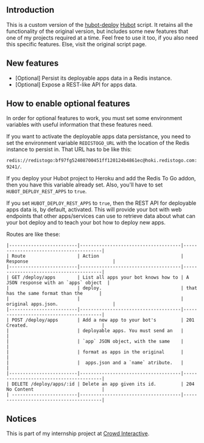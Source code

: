 ## Introduction

This is a custom version of the [hubot-deploy](https://github.com/atmos/hubot-deploy) [Hubot](https://hubot.github.com) script. It retains all the functionality of the original version, but includes some new features that one of my projects required at a time. Feel free to use it too, if you also need this specific features. Else, visit the original script page.

## New features

* [Optional] Persist its deployable apps data in a Redis instance.
* [Optional] Expose a REST-like API for apps data.

## How to enable optional features

In order for optional features to work, you must set some environment variables with useful information that these features need.

If you want to activate the deployable apps data persistance, you need to set the environment variable `REDISTOGO_URL` with the location of the Redis instance to persist in. That URL has to be like this:

`redis://redistogo:bf97fg52408700451ff120124b4861ec@hoki.redistogo.com:9241/`.

If you deploy your Hubot project to Heroku and add the Redis To Go addon, then you have this variable already set. Also, you'll have to set `HUBOT_DEPLOY_REST_APPS` to `true`.

If you set `HUBOT_DEPLOY_REST_APPS` to `true`, then the REST API for deployable apps data is, by default, activated. This will provide your bot with web endpoints that other apps/services can use to retrieve data about what can your bot deploy and to teach your bot how to deploy new apps.

Routes are like these:

    |-------------------------|-------------------------------------|----------------------------------------|
    | Route                   | Action                              | Response                               |
    |-------------------------|-------------------------------------|----------------------------------------|
    | GET /deploy/apps        | List all apps your bot knows how to | A JSON response with an `apps` object  |
    |                         | deploy.                             | that has the same format than the      |
    |                         |                                     | original apps.json.                    | 
    |-------------------------|-------------------------------------|----------------------------------------|
    | POST /deploy/apps       | Add a new app to your bot's         | 201 Created.                           | 
    |                         | deployable apps. You must send an   |                                        |
    |                         | `app` JSON object, with the same    |                                        |
    |                         | format as apps in the original      |                                        |
    |                         |  apps.json and a `name` atribute.   |                                        |
    |-------------------------|-------------------------------------|----------------------------------------|
    | DELETE /deploy/apps/:id | Delete an app given its id.         | 204 No Content                         |
    | ------------------------|-------------------------------------|----------------------------------------|

## Notices

This is part of my internship project at [Crowd Interactive](http://crowdint.com).
